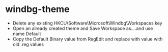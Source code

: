 # windbg-theme

- Delete any existing HKCU\Software\Microsoft\Windbg\Workspaces key
- Open an already created theme and Save Workspace as....and use name Default
- Copy the Default Binary value from RegEdit and replace with value with old .reg values
